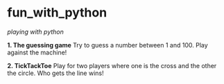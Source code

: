 # fun_with_python
*playing with python*

**1. The guessing game** 
Try to guess a number between 1 and 100. Play against the machine!

**2. TickTackToe**
Play for two players where one is the cross and the other the circle. Who gets the line wins!

